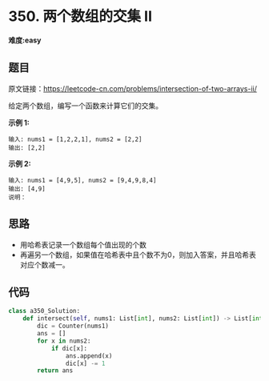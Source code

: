 # 350. 两个数组的交集 II
**难度:easy**
## 题目
原文链接：https://leetcode-cn.com/problems/intersection-of-two-arrays-ii/

给定两个数组，编写一个函数来计算它们的交集。

**示例 1:**
```
输入: nums1 = [1,2,2,1], nums2 = [2,2]
输出: [2,2]
```
**示例 2:**
```
输入: nums1 = [4,9,5], nums2 = [9,4,9,8,4]
输出: [4,9]
说明：
```
## 思路
* 用哈希表记录一个数组每个值出现的个数
* 再遍另一个数组，如果值在哈希表中且个数不为0，则加入答案，并且哈希表对应个数减一。

## 代码
```python
class a350_Solution:
    def intersect(self, nums1: List[int], nums2: List[int]) -> List[int]:
        dic = Counter(nums1)
        ans = []
        for x in nums2:
            if dic[x]:
                ans.append(x)
                dic[x] -= 1
        return ans
```
